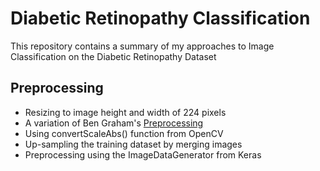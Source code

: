 # Diabetic Retinopathy Classification

This repository contains a summary of my approaches to Image Classification on the Diabetic Retinopathy Dataset

## Preprocessing
- Resizing to image height and width of 224 pixels
- A variation of Ben Graham's [Preprocessing](https://www.kaggle.com/code/ratthachat/aptos-eye-preprocessing-in-diabetic-retinopathy#2.-Try-Ben-Graham's-preprocessing-method.)
- Using convertScaleAbs() function from OpenCV
- Up-sampling the training dataset by merging images
- Preprocessing using the ImageDataGenerator from Keras
